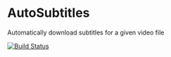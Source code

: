 # AutoSubtitles
Automatically download subtitles for a given video file

[![Build Status](https://travis-ci.org/PtrTn/AutoSubtitles.svg?branch=master)](https://travis-ci.org/PtrTn/AutoSubtitles)
